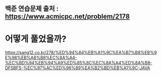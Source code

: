 ## 백준 연습문제 출처 : https://www.acmicpc.net/problem/2178
# 어떻게 풀었을까?
https://sang12.co.kr/278/%ED%94%84%EB%A1%9C%EA%B7%B8%EB%9E%98%EB%A8%B8%EC%8A%A4-%EC%BD%94%EB%94%A9%ED%85%8C%EC%8A%A4%ED%8A%B8-DFSBFS-%EC%97%AC%ED%96%89%EA%B2%BD%EB%A1%9C-JAVA
